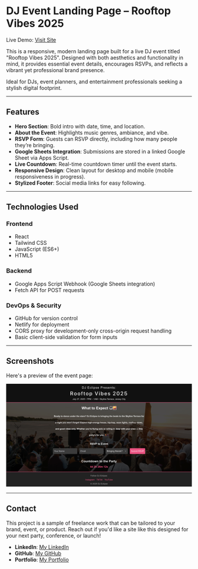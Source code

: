 #  DJ Event Landing Page – Rooftop Vibes 2025

Live Demo: [Visit Site](https://inquisitive-sundae-8f7df3.netlify.app/)

This is a responsive, modern landing page built for a live DJ event titled "Rooftop Vibes 2025". Designed with both aesthetics and functionality in mind, it provides essential event details, encourages RSVPs, and reflects a vibrant yet professional brand presence.

Ideal for DJs, event planners, and entertainment professionals seeking a stylish digital footprint.

---

## Features

- **Hero Section**: Bold intro with date, time, and location.
- **About the Event**: Highlights music genres, ambiance, and vibe.
- **RSVP Form**: Guests can RSVP directly, including how many people they’re bringing.
- **Google Sheets Integration**: Submissions are stored in a linked Google Sheet via Apps Script.
- **Live Countdown**: Real-time countdown timer until the event starts.
- **Responsive Design**: Clean layout for desktop and mobile (mobile responsiveness in progress).
- **Stylized Footer**: Social media links for easy following.

---

## Technologies Used

### Frontend
- React
- Tailwind CSS
- JavaScript (ES6+)
- HTML5

### Backend
- Google Apps Script Webhook (Google Sheets integration)
- Fetch API for POST requests

### DevOps & Security
- GitHub for version control
- Netlify for deployment
- CORS proxy for development-only cross-origin request handling
- Basic client-side validation for form inputs

---

## Screenshots

Here's a preview of the event page:

![Event Page](src/assets/images/eventpage.png)

---

## Contact

This project is a sample of freelance work that can be tailored to your brand, event, or product. Reach out if you'd like a site like this designed for your next party, conference, or launch!

- **LinkedIn**: [My LinkedIn](https://www.linkedin.com/in/chelsea-ramdat)
- **GitHub**: [My GitHub](https://github.com/ChelsR29)
- **Portfolio**: [My Portfolio](https://chelsea-react-portfolio.netlify.app/)

